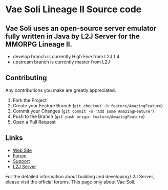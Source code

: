 Vae Soli Lineage II Source code
==============

Vae Soli uses an open-source server emulator fully written in Java by L2J Server for the MMORPG Lineage II.
--------------
- develop branch is currently High Five from L2J 1.4
- upstream branch is currently master from L2J

Contributing
--------------
Any contributions you make are greatly appreciated.

1. Fork the Project
2. Create your Feature Branch (`git checkout -b feature/AmazingFeature`)
3. Commit your Changes (`git commit -m 'Add some AmazingFeature'`)
4. Push to the Branch (`git push origin feature/AmazingFeature`)
5. Open a Pull Request

Links
--------------
- <a href="https://vae-soli.fr">Web Site</a>
- <a href="https://forum.vae-soli.fr">Forum</a>
- <a href="https://support.vae-soli.fr">Support</a>
- <a href="https://www.l2jserver.com">L2J Server</a>

For the detailed information about building and developing L2J Server, please visit the official forums. This page only about Vae Soli.

